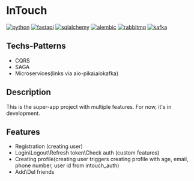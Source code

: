 # InTouch

[![python](https://img.shields.io/badge/python-3.12_-blue?style=flat-square)](https://www.python.org/)
[![fastapi](https://img.shields.io/badge/fastapi-0.110.0-critical?style=flat-square)](https://fastapi.tiangolo.com/)
[![sqlalchemy](https://img.shields.io/badge/sqlalchemy-2.0.28-critical?style=flat-square)](https://www.sqlalchemy.org//)
[![alembic](https://img.shields.io/badge/alembic-1.13.1_-violet?style=flat-square)](https://alembic.sqlalchemy.org//)
[![rabbitmq](https://img.shields.io/badge/aiopika-red?style=flat-square)](https://aio-pika.readthedocs.io/en/latest/index.html)
[![kafka](https://img.shields.io/badge/aiokafka-black?style=flat-square)](https://aiokafka.readthedocs.io/en/stable/index.html)


## Techs-Patterns
- CQRS
- SAGA
- Microservices(links via aio-pika\aiokafka)


## Description

This is the super-app project with multiple features. For now, it's in development.

## Features
- Registration (creating user)
- Login\Logout\Refresh token\Check auth (custom features)
- Creating profile(creating user triggers creating profile with age, email, phone number, user id from intouch_auth)
- Add\Del friends